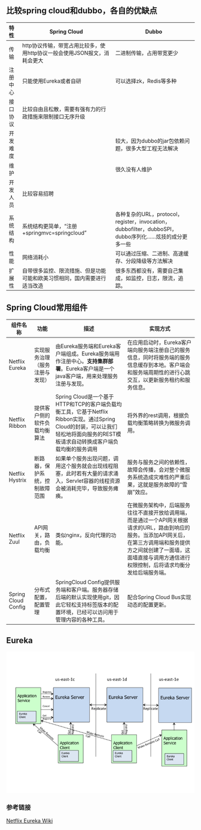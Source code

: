## 比较spring cloud和dubbo，各自的优缺点

| 特性 | Spring Cloud | Dubbo |
| :------ | ------| ------|
| 传输 | http协议传输，带宽占用比较多，使用http协议一般会使用JSON报文，消耗会更大 | 二进制传输，占用带宽更少 |
| 注册中心 | 只能使用Eureka或者自研 | 可以选择zk，Redis等多种 |
| 接口协议 | 比较自由且松散，需要有强有力的行政措施来限制接口无序升级 |  |
| 开发难度 |  | 较大，因为dubbo的jar包依赖问题，很多大型工程无法解决 |
| 维护 |  | 很久没有人维护 |
| 开发人员 | 比较容易招聘 |  |
| 系统结构 | 系统结构更简单，“注册+springmvc=springcloud” | 各种复杂的URL，protocol，register，invocation，dubbofilter，dubboSPI，dubbo序列化……炫技的成分更多一些 |
| 性能 | 网络消耗小 | 可以通过压缩、二进制、高速缓存、分段降级等方法解决 |
| 扩展性 | 自带很多监控、限流措施、但是功能可能和欧美习惯相同，国内需要进行适当改造 | 很多东西都没有，需要自己集成，如监控，日志，限流，追踪。

## Spring Cloud常用组件

| 组件名称 | 功能 | 描述 | 实现方式 |
| ------ | ------ | ------ | ------ |
| Netflix Eureka | 实现服务治理（服务注册与发现） | 由Eureka服务端和Eureka客户端组成。Eureka服务端用作注册中心。**支持集群部署**。Eureka客户端是一个java客户端，用来处理服务注册与发现。 | 在应用启动时，Eureka客户端向服务端注册自己的服务信息，同时将服务端的服务信息缓存到本地。客户端会和服务端周期性的进行心跳交互，以更新服务租约和服务信息。 |
| Netflix Ribbon | 提供客户侧的软件负载均衡算法 | Spring Cloud是一个基于HTTP和TCP的客户端负载均衡工具，它基于Netflix Ribbon实现。通过Spring Cloud的封装，可以让我们轻松地将面向服务的REST模板请求自动转换成客户端负载均衡的服务调用 | 将外界的rest调用，根据负载均衡策略转换为微服务调用。 |
| Netflix Hystrix | 断路器，保护系统，控制故障范围 | 如果单个服务出现问题，调用这个服务就会出现线程阻塞，此时若有大量的请求涌入，Servlet容器的线程资源会被消耗完毕，导致服务瘫痪。 | 服务与服务之间的依赖性，故障会传播，会对整个微服务系统造成灾难性的严重后果，这就是服务故障的“雪崩”效应。 |
| Netflix Zuul | API网关，路由，负载均衡 | 类似nginx，反向代理的功能。 | 在微服务架构中，后端服务往往不直接开放给调用端，而是通过一个API网关根据请求的URL，路由到响应的服务。当添加API网关后，在第三方调用端和服务提供方之间就创建了一面墙，这面墙直接与调用方通信进行权限控制，后将请求均衡分发给后端服务端。
| Spring Cloud Config | 分布式配置，配置管理 | SpringCloud Config提供服务端和客户端。服务器存储后端的默认实现使用git，因此它轻松支持标签版本的配置环境，已经可以访问用于管理内容的各种工具。 | 配合Spring Cloud Bus实现动态的配置更新。 |

## Eureka
![Eureka的高可用架构图](image/eureka_architecture.png "Eureka的高可用架构图")

### 参考链接
[Netflix Eureka Wiki](https://github.com/Netflix/eureka/wiki "Netflix Eureka Wiki")

